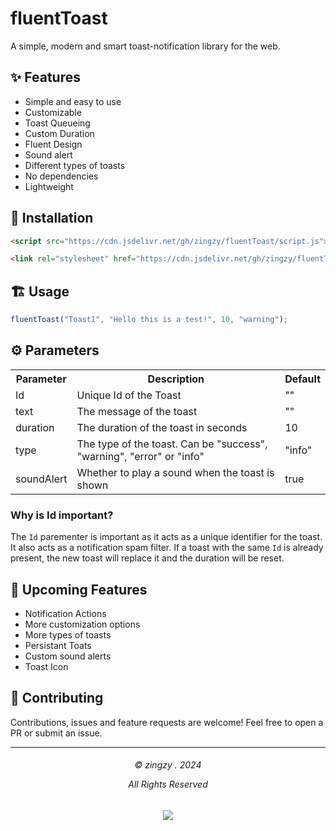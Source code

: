 # fluentToast

A simple, modern and smart toast-notification library for the web.

## ✨ Features

- Simple and easy to use
- Customizable
- Toast Queueing
- Custom Duration
- Fluent Design
- Sound alert
- Different types of toasts
- No dependencies
- Lightweight

## 🔧 Installation

```html
<script src="https://cdn.jsdelivr.net/gh/zingzy/fluentToast/script.js"></script>

<link rel="stylesheet" href="https://cdn.jsdelivr.net/gh/zingzy/fluentToast/styles.css">
```

## 🏗️ Usage

```javascript
fluentToast("Toast1", "Hello this is a test!", 10, "warning");
```

## ⚙️ Parameters

<table>
    <tr>
        <th>Parameter</th>
        <th>Description</th>
        <th>Default</th>
    </tr>
    <tr>
        <td>Id</td>
        <td>Unique Id of the Toast</td>
        <td>""</td>
    </tr>
    <tr>
        <td>text</td>
        <td>The message of the toast</td>
        <td>""</td>
    </tr>
    <tr>
        <td>duration</td>
        <td>The duration of the toast in seconds</td>
        <td>10</td>
    </tr>
    <tr>
        <td>type</td>
        <td>The type of the toast. Can be "success", "warning", "error" or "info"</td>
        <td>"info"</td>
    </tr>
    <tr>
        <td>soundAlert</td>
        <td>Whether to play a sound when the toast is shown</td>
        <td>true</td>
    </tr>
</table>

### Why is Id important?

The `Id` parementer is important as it acts as a unique identifier for the toast. It also acts as a notification spam filter. If a toast with the same `Id` is already present, the new toast will replace it and the duration will be reset.

## 🤩 Upcoming Features

- Notification Actions
- More customization options
- More types of toasts
- Persistant Toats
- Custom sound alerts
- Toast Icon

## 🤝 Contributing

Contributions, issues and feature requests are welcome! Feel free to open a PR or submit an issue.

---

<h6 align="center">
© zingzy . 2024

All Rights Reserved</h6>

<p align="center">
	<a href="https://github.com/zingzy/hPyT/blob/master/LICENSE"><img src="https://img.shields.io/static/v1.svg?style=for-the-badge&label=License&message=MIT&logoColor=d9e0ee&colorA=363a4f&colorB=b7bdf8"/></a>
</p>
